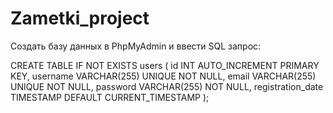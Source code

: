 # Zametki_project

Создать базу данных в PhpMyAdmin и ввести SQL запрос:

CREATE TABLE IF NOT EXISTS users (
    id INT AUTO_INCREMENT PRIMARY KEY,
    username VARCHAR(255) UNIQUE NOT NULL,
    email VARCHAR(255) UNIQUE NOT NULL,
    password VARCHAR(255) NOT NULL,
    registration_date TIMESTAMP DEFAULT CURRENT_TIMESTAMP
);
